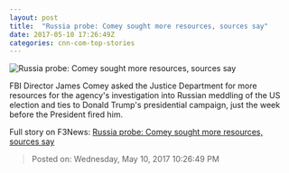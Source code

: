 ```yaml
---
layout: post
title:  "Russia probe: Comey sought more resources, sources say"
date: 2017-05-10 17:26:49Z
categories: cnn-com-top-stories
---
```


![Russia probe: Comey sought more resources, sources say](http://i2.cdn.cnn.com/cnnnext/dam/assets/170510112128-james-comey-president-trump-split-composite-super-tease.jpg)

FBI Director James Comey asked the Justice Department for more resources for the agency's investigation into Russian meddling of the US election and ties to Donald Trump's presidential campaign, just the week before the President fired him.


Full story on F3News: [Russia probe: Comey sought more resources, sources say](http://www.f3nws.com/n/H2QNdD)

> Posted on: Wednesday, May 10, 2017 10:26:49 PM
